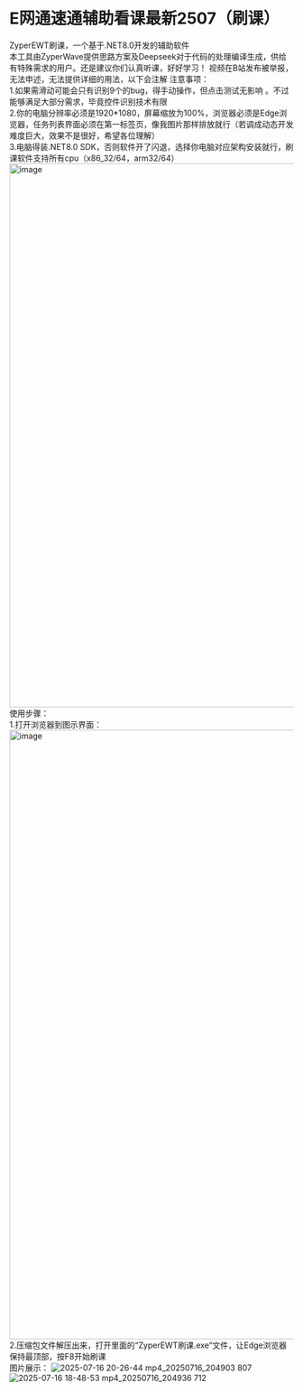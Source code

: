 # E网通速通辅助看课最新2507（刷课）
ZyperEWT刷课，一个基于.NET8.0开发的辅助软件  
本工具由ZyperWave提供思路方案及Deepseek对于代码的处理编译生成，供给有特殊需求的用户。还是建议你们认真听课，好好学习！
视频在B站发布被举报，无法申述，无法提供详细的用法，以下会注解
注意事项：  
1.如果需滑动可能会只有识别9个的bug，得手动操作，但点击测试无影响 。不过能够满足大部分需求，毕竟控件识别技术有限   
2.你的电脑分辨率必须是1920*1080，屏幕缩放为100%，浏览器必须是Edge浏览器，任务列表界面必须在第一标签页，像我图片那样排放就行（若调成动态开发难度巨大，效果不是很好，希望各位理解）  
3.电脑得装.NET8.0 SDK，否则软件开了闪退，选择你电脑对应架构安装就行，刷课软件支持所有cpu（x86_32/64，arm32/64）  
<img width="1386" height="964" alt="image" src="https://github.com/user-attachments/assets/75bfcd89-825a-422e-9d36-863513004cf7" />  
使用步骤：  
1.打开浏览器到图示界面：<img width="1920" height="1080" alt="image" src="https://github.com/user-attachments/assets/64f2e343-d587-4c16-93e4-79de847c8d08" />  
2.压缩包文件解压出来，打开里面的“ZyperEWT刷课.exe”文件，让Edge浏览器保持最顶部，按F8开始刷课  
图片展示： 
![2025-07-16 20-26-44 mp4_20250716_204903 807](https://github.com/user-attachments/assets/39b128d7-c7a1-487b-949c-cd83073a3542)  
![2025-07-16 18-48-53 mp4_20250716_204936 712](https://github.com/user-attachments/assets/ce4256e7-64db-4590-85c8-092c76290edf)  
